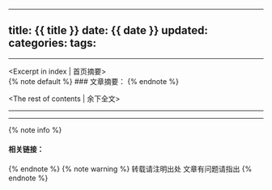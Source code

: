 <!-- 使用说明 -->
<!-- 
例子
代码块：
{% codeblock nullable表示可为空 lang:objc %}
{% endcodeblock %}
 -->

---
title: {{ title }}
date: {{ date }}
updated: 
categories:
tags:
---
---
<Excerpt in index | 首页摘要>  
    {% note default %}
    ### 文章摘要：
    {% endnote %}
 <!-- more -->
<The rest of contents | 余下全文>
***
<!-- 内容 -->
***
{% note info %} 
 #### 相关链接：
 []()
{% endnote %}
{% note warning %} 
 转载请注明出处 
 文章有问题请指出
{% endnote %}